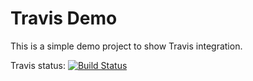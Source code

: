 # Travis Demo

This is a simple demo project to show Travis integration.

Travis status:
[![Build Status](https://travis-ci.org/stevenschwenke/TravisDemo.svg?branch=master)](https://travis-ci.org/stevenschwenke/TravisDemo)